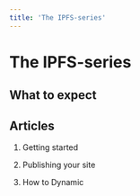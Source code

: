 ```yaml
---
title: 'The IPFS-series'
---
```


# The IPFS-series

## What to expect

## Articles

1. Getting started

2. Publishing your site

3. How to Dynamic 
